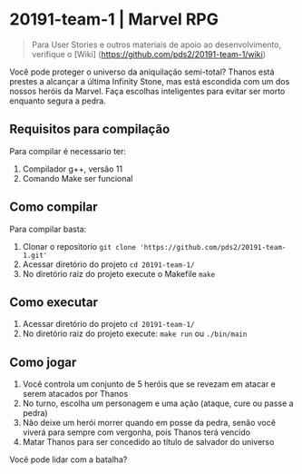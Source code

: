 # 20191-team-1 | Marvel RPG

> Para User Stories e outros materiais de apoio ao desenvolvimento, verifique o [Wiki] (https://github.com/pds2/20191-team-1/wiki)


Você pode proteger o universo da aniquilação semi-total?
Thanos está prestes a alcançar a última Infinity Stone, mas está escondida com um dos nossos heróis da Marvel.
Faça escolhas inteligentes para evitar ser morto enquanto segura a pedra.

Requisitos para compilação
----------
Para compilar é necessario ter:
1. Compilador g++, versão 11
2. Comando Make ser funcional

Como compilar
----------
Para compilar basta:
1. Clonar o repositorio `git clone 'https://github.com/pds2/20191-team-1.git'`
2. Acessar diretório do projeto `cd 20191-team-1/`
3. No diretório raiz do projeto execute o Makefile `make`

Como executar
----------
1. Acessar diretório do projeto `cd 20191-team-1/`
2. No diretório raiz do projeto execute: `make run` ou `./bin/main`

Como jogar
----------
1. Você controla um conjunto de 5 heróis que se revezam em atacar e serem atacados por Thanos
2. No turno, escolha um personagem e uma ação (ataque, cure ou passe a pedra)
3. Não deixe um herói morrer quando em posse da pedra, senão você viverá para sempre com vergonha, pois Thanos terá vencido
4. Matar Thanos para ser concedido ao título de salvador do universo

Você pode lidar com a batalha?
